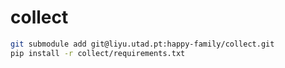 # collect

```sh
git submodule add git@liyu.utad.pt:happy-family/collect.git
pip install -r collect/requirements.txt
```
